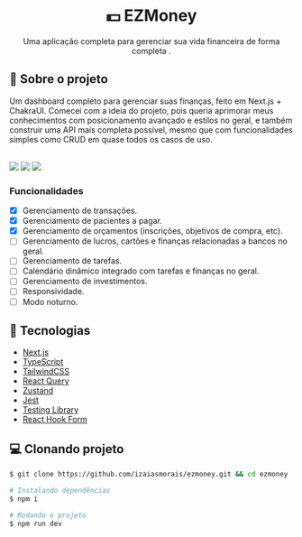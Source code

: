<h1 align='center'>
    💵 EZMoney
</h1>

<p align="center">Uma aplicação completa para gerenciar sua vida financeira de forma completa .</p>

## 📃 Sobre o projeto

Um dashboard completo para gerenciar suas finanças, feito em Next.js + ChakraUI. Comecei com a ideia do projeto, pois queria aprimorar meus conhecimentos com posicionamento avançado e estilos no geral, e também construir uma API mais completa possível, mesmo que com funcionalidades simples como CRUD em quase todos os casos de uso.

<div>
<br/>
<img src="https://img.shields.io/static/v1?label=LICENSE&message=MIT&color=7F3DFF&style=for-the-badge"/> <img src="https://img.shields.io/static/v1?label=STATUS&message=DEVELOPING&color=7F3DFF&style=for-the-badge"/> <img src="https://img.shields.io/static/v1?label=NODE&message=V18.16.0&color=7F3DFF&style=for-the-badge"/>
</div>

### Funcionalidades

- [x] Gerenciamento de transações.
- [x] Gerenciamento de pacientes a pagar.
- [x] Gerenciamento de orçamentos (inscrições, objetivos de compra, etc).
- [ ] Gerenciamento de lucros, cartões e finanças relacionadas a bancos no geral.
- [ ] Gerenciamento de tarefas.
- [ ] Calendário dinâmico integrado com tarefas e finanças no geral.
- [ ] Gerenciamento de investimentos.
- [ ] Responsividade.
- [ ] Modo noturno.

## 🚀 Tecnologias

- [Next.js](https://nextjs.org/)
- [TypeScript](https://www.typescriptlang.org/)
- [TailwindCSS](https://tailwindcss.com/)
- [React Query](https://tanstack.com/query/latest/docs/react/overview)
- [Zustand](https://github.com/pmndrs/zustand)
- [Jest](https://jestjs.io/pt-BR/)
- [Testing Library](https://testing-library.com/docs/)
- [React Hook Form](https://react-hook-form.com/)

## 💻 Clonando projeto

```bash
$ git clone https://github.com/izaiasmorais/ezmoney.git && cd ezmoney
```

```bash
# Instalando dependências
$ npm i

# Rodando o projeto
$ npm run dev

```

